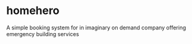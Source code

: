 # homehero
A simple booking system for in imaginary on demand company offering emergency building services
